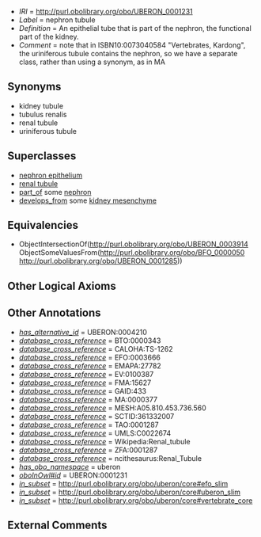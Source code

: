  * *IRI* = http://purl.obolibrary.org/obo/UBERON_0001231
 * *Label* = nephron tubule
 * *Definition* = An epithelial tube that is part of the nephron, the functional part of the kidney.
 * *Comment* = note that in ISBN10:0073040584 "Vertebrates, Kardong", the uriniferous tubule contains the nephron, so we have a separate class, rather than using a synonym, as in MA

## Synonyms

 * kidney tubule
 * tubulus renalis
 * renal tubule
 * uriniferous tubule

## Superclasses

 * [nephron epithelium](../../UBERON/11/UBERON_0004211.md)
 * [renal tubule](../../UBERON/73/UBERON_0009773.md)
 * [part_of](../../BFO/50/BFO_0000050.md) some [nephron](../../UBERON/85/UBERON_0001285.md)
 * [develops_from](../../RO/02/RO_0002202.md) some [kidney mesenchyme](../../UBERON/18/UBERON_0003918.md)

## Equivalencies

 * ObjectIntersectionOf(<http://purl.obolibrary.org/obo/UBERON_0003914> ObjectSomeValuesFrom(<http://purl.obolibrary.org/obo/BFO_0000050> <http://purl.obolibrary.org/obo/UBERON_0001285>))

## Other Logical Axioms


## Other Annotations

 * *[has_alternative_id](../../Id/oboInOwl#hasAlternativeId.md)* = UBERON:0004210
 * *[database_cross_reference](../../ef/oboInOwl#hasDbXref.md)* = BTO:0000343
 * *[database_cross_reference](../../ef/oboInOwl#hasDbXref.md)* = CALOHA:TS-1262
 * *[database_cross_reference](../../ef/oboInOwl#hasDbXref.md)* = EFO:0003666
 * *[database_cross_reference](../../ef/oboInOwl#hasDbXref.md)* = EMAPA:27782
 * *[database_cross_reference](../../ef/oboInOwl#hasDbXref.md)* = EV:0100387
 * *[database_cross_reference](../../ef/oboInOwl#hasDbXref.md)* = FMA:15627
 * *[database_cross_reference](../../ef/oboInOwl#hasDbXref.md)* = GAID:433
 * *[database_cross_reference](../../ef/oboInOwl#hasDbXref.md)* = MA:0000377
 * *[database_cross_reference](../../ef/oboInOwl#hasDbXref.md)* = MESH:A05.810.453.736.560
 * *[database_cross_reference](../../ef/oboInOwl#hasDbXref.md)* = SCTID:361332007
 * *[database_cross_reference](../../ef/oboInOwl#hasDbXref.md)* = TAO:0001287
 * *[database_cross_reference](../../ef/oboInOwl#hasDbXref.md)* = UMLS:C0022674
 * *[database_cross_reference](../../ef/oboInOwl#hasDbXref.md)* = Wikipedia:Renal_tubule
 * *[database_cross_reference](../../ef/oboInOwl#hasDbXref.md)* = ZFA:0001287
 * *[database_cross_reference](../../ef/oboInOwl#hasDbXref.md)* = ncithesaurus:Renal_Tubule
 * *[has_obo_namespace](../../ce/oboInOwl#hasOBONamespace.md)* = uberon
 * *[oboInOwl#id](../../id/oboInOwl#id.md)* = UBERON:0001231
 * *[in_subset](../../et/oboInOwl#inSubset.md)* = http://purl.obolibrary.org/obo/uberon/core#efo_slim
 * *[in_subset](../../et/oboInOwl#inSubset.md)* = http://purl.obolibrary.org/obo/uberon/core#uberon_slim
 * *[in_subset](../../et/oboInOwl#inSubset.md)* = http://purl.obolibrary.org/obo/uberon/core#vertebrate_core

## External Comments

